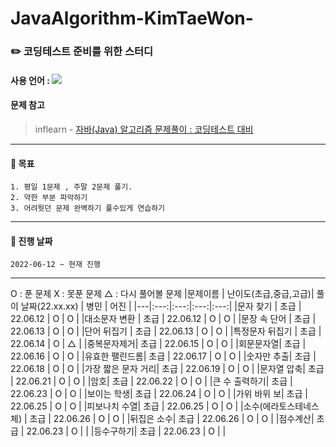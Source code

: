 # JavaAlgorithm-KimTaeWon-
### :pencil2:  코딩테스트 준비를 위한 스터디
#### 사용 언어 : <img src="https://img.shields.io/badge/Java-007396?style=flat&logo=Java&logoColor=white"/>
#### 문제 참고 
 > inflearn - [자바(Java) 알고리즘 문제풀이 : 코딩테스트 대비](https://www.inflearn.com/course/%EC%9E%90%EB%B0%94-%EC%95%8C%EA%B3%A0%EB%A6%AC%EC%A6%98-%EB%AC%B8%EC%A0%9C%ED%92%80%EC%9D%B4-%EC%BD%94%ED%85%8C%EB%8C%80%EB%B9%84/dashboard)   
***

#### :page_with_curl: 목표 
    1. 평일 1문제 , 주말 2문제 풀기.
    2. 약한 부분 파악하기 
    3. 어려웟던 문제 완벽하기 풀수있게 연습하기
***
#### :page_with_curl: 진행 날짜 
    2022-06-12 ~ 현재 진행
***
O : 푼 문제 
X : 못푼 문제 
△ : 다시 풀어볼 문제 
|문제이름 | 난이도(초급,중급,고급)| 풀이 날짜(22.xx.xx) | 병민 | 어진 |
|---|:---:|:---:|:---:|:---:|
|문자 찾기 | 초급 | 22.06.12 | O | O |
|대소문자 변환 | 초급 | 22.06.12 | O | O |
|문장 속 단어 | 초급 | 22.06.13 | O | O |
|단어 뒤집기 | 초급 | 22.06.13 | O | O |
|특정문자 뒤집기 | 초급 | 22.06.14 | O | △ |
|중복문자제거| 초급 | 22.06.15 | O | O |
|회문문자열| 초급 | 22.06.16 | O | O |
|유효한 팰린드롬| 초급 | 22.06.17 | O | O |
|숫자만 추출| 초급 | 22.06.18 | O | O |
|가장 짧은 문자 거리| 초급 | 22.06.19 | O | O |
|문자열 압축| 초급 | 22.06.21 | O | O |
|암호| 초급 | 22.06.22 | O | O |
|큰 수 출력하기| 초급 | 22.06.23 | O | O |
|보이는 학생| 초급 | 22.06.24 | O | O |
|가위 바위 보| 초급 | 22.06.25 | O | O |
|피보나치 수열| 초급 | 22.06.25 | O | O |
|소수(에라토스테네스 체) | 초급 | 22.06.26 | O | O |
|뒤집은 소수| 초급 | 22.06.26 | O | O |
|점수계산| 초급 | 22.06.23 | O |  |
|등수구하기| 초급 | 22.06.23 | O |  |